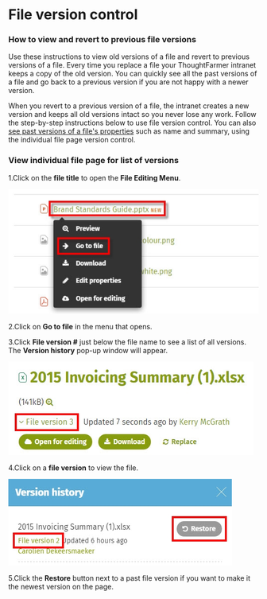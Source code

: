 # File version control



### How to view and revert to previous file versions

Use these instructions to view old versions of a file and revert to previous versions of a file. Every time you replace a file your ThoughtFarmer intranet keeps a copy of the old version. You can quickly see all the past versions of a file and go back to a previous version if you are not happy with a newer version.  
  
When you revert to a previous version of a file, the intranet creates a new version and keeps all old versions intact so you never lose any work. Follow the step-by-step instructions below to use file version control. You can also [see past versions of a file's properties](https://community.thoughtfarmer.com/content/105743) such as name and summary, using the individual file page version control.

### View individual file page for list of versions

1.Click on the **file title** to open the **File Editing Menu**.

![](../../.gitbook/assets/1%20%2813%29.jpg)



2.Click on **Go to file** in the menu that opens.

3.Click **File version \#** just below the file name to see a list of all versions. The **Version history** pop-up window will appear.

![](../../.gitbook/assets/2%20%2886%29.jpg)

4.Click on a **file version** to view the file.

![](../../.gitbook/assets/3%20%2868%29.jpg)



5.Click the **Restore** button next to a past file version if you want to make it the newest version on the page.

